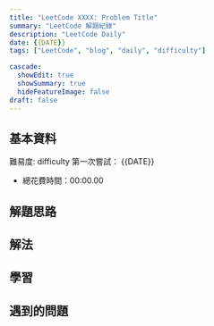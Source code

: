 ```yaml
---
title: "LeetCode XXXX: Problem Title"
summary: "LeetCode 解題紀錄"
description: "LeetCode Daily"
date: {{DATE}}
tags: ["LeetCode", "blog", "daily", "difficulty"]

cascade:
  showEdit: true
  showSummary: true
  hideFeatureImage: false
draft: false
---
```


## 基本資料

難易度: difficulty
第一次嘗試： {{DATE}}
- 總花費時間：00:00.00

## 解題思路

## 解法

## 學習

## 遇到的問題